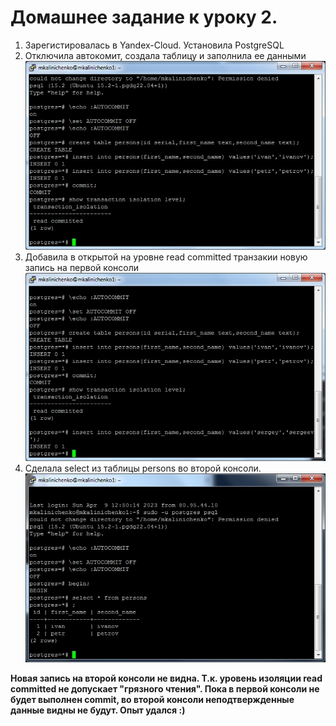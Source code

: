 # Домашнее задание к уроку 2.
1. Зарегистировалась в Yandex-Cloud. Установила PostgreSQL
1. Отключила автокомит, создала таблицу и заполнила ее данными
![Шаг2](/Less1_p2.jpg)
1. Добавила в открытой на уровне read committed транзакии новую запись на первой консоли
![Шаг3](/Less1_p3.jpg)
1. Сделала select из таблицы persons во второй консоли.
![Шаг3](/Less1_p4.jpg)

**Новая запись на второй консоли не видна. Т.к. уровень изоляции read committed не допускает "грязного чтения". Пока в первой консоли не будет выполнен commit, во второй консоли неподтвержденные данные видны не будут. Опыт удался :)**
